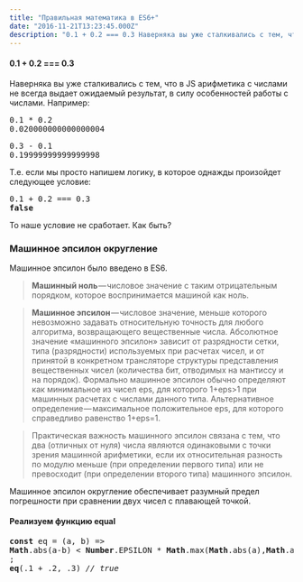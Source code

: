 ```yaml
---
title: "Правильная математика в ES6+"
date: "2016-11-21T13:23:45.000Z"
description: "0.1 + 0.2 === 0.3 Наверняка вы уже сталкивались с тем, что в JS арифметика с числами не всегда выдает ожидаемый результат, в сил"
---
```


<h4>0.1 + 0.2 === 0.3</h4>
<p>Наверняка вы уже сталкивались с тем, что в JS арифметика с числами не всегда выдает ожидаемый результат, в силу особенностей работы с числами. Например:</p>
<pre>0.1 * 0.2<br>0.020000000000000004</pre>
<pre>0.3 - 0.1<br>0.19999999999999998</pre>
<p>Т.е. если мы просто напишем логику, в которое однажды произойдет следующее условие:</p>
<pre>0.1 + 0.2 === 0.3<br><strong>false</strong></pre>
<p>То наше условие не сработает. Как быть?</p>
<h3>Машинное эпсилон округление</h3>
<p>Машинное эпсилон было введено в ES6.</p>
<blockquote><p>
<strong>Машинный ноль</strong> — числовое значение с таким отрицательным порядком, которое воспринимается машиной как ноль.</p></blockquote>
<blockquote><p>
<strong>Машинное эпсилон</strong> — числовое значение, меньше которого невозможно задавать относительную точность для любого алгоритма, возвращающего вещественные числа. Абсолютное значение «машинного эпсилон» зависит от разрядности сетки, типа (разрядности) используемых при расчетах чисел, и от принятой в конкретном трансляторе структуры представления вещественных чисел (количества бит, отводимых на мантиссу и на порядок). Формально машинное эпсилон обычно определяют как минимальное из чисел eps, для которого 1+eps&gt;1 при машинных расчетах с числами данного типа. Альтернативное определение — максимальное положительное eps, для которого справедливо равенство 1+eps=1.</p></blockquote>
<blockquote><p>Практическая важность машинного эпсилон связана с тем, что два (отличных от нуля) числа являются одинаковыми с точки зрения машинной арифметики, если их относительная разность по модулю меньше (при определении первого типа) или не превосходит (при определении второго типа) машинного эпсилон.</p></blockquote>
<p>Машинное эпсилон округление обеспечивает разумный предел погрешности при сравнении двух чисел с плавающей точкой.</p>
<h4>Реализуем функцию equal</h4>
<pre><strong>const</strong> eq = (a, b) =&gt;<br><strong>Math</strong>.abs(a-b) &lt; <strong>Number</strong>.EPSILON * <strong>Math</strong>.max(<strong>Math</strong>.abs(a),<strong>Math</strong>.abs(b))<br>;<br><strong>eq</strong>(.1 + .2, .3) <em>// true</em></pre>


